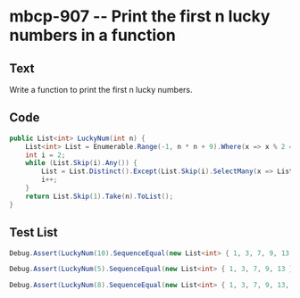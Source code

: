 # mbcp-907 -- Print the first n lucky numbers in a function

## Text

Write a function to print the first n lucky numbers.

## Code

```csharp
public List<int> LuckyNum(int n) {
    List<int> List = Enumerable.Range(-1, n * n + 9).Where(x => x % 2 == 0).ToList();
    int i = 2;
    while (List.Skip(i).Any()) {
        List = List.Distinct().Except(List.Skip(i).SelectMany(x => List.SkipWhile(y => y % x == 0))).ToList();
        i++;
    }
    return List.Skip(1).Take(n).ToList();
}
```

## Test List

```csharp
Debug.Assert(LuckyNum(10).SequenceEqual(new List<int> { 1, 3, 7, 9, 13, 15, 21, 25, 31, 33 }));
```

```csharp
Debug.Assert(LuckyNum(5).SequenceEqual(new List<int> { 1, 3, 7, 9, 13 }));
```

```csharp
Debug.Assert(LuckyNum(8).SequenceEqual(new List<int> { 1, 3, 7, 9, 13, 15, 21, 25 }));
```
